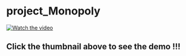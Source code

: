 # project_Monopoly
[![Watch the video](https://img.youtube.com/vi/Mhn-kN2vG7M/hqdefault.jpg)](https://youtu.be/vt5fpE0bzSY)

## Click the thumbnail above to see the demo !!!
